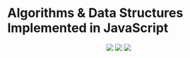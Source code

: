 <h1>Algorithms & Data Structures Implemented in JavaScript</h1>

<p align="center">
  <a href="https://standardjs.com"><img src="https://img.shields.io/badge/code_style-standard-brightgreen.svg"></a>
  <img src="https://img.shields.io/github/license/jcpedroza/algorithms-and-data-structures-js">
  <img src="https://img.shields.io/tokei/lines/github/jcpedroza/algorithms-and-data-structures-js">
</p>
